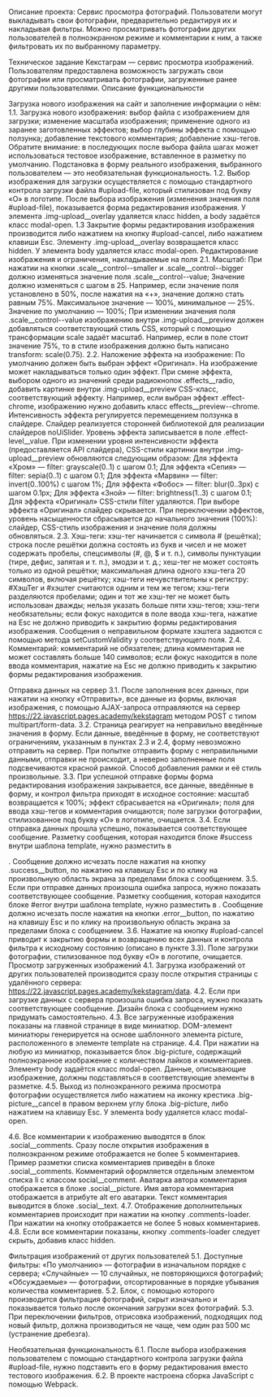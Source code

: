 Описание проекта: Сервис просмотра фотографий. Пользователи могут выкладывать свои фотографии, предварительно редактируя их и накладывая фильтры. Можно просматривать фотографии других пользователей в полноэкранном режиме и комментарии к ним, а также фильтровать их по выбранному параметру.

Техническое задание Кекстаграм — сервис просмотра изображений. Пользователям предоставлена возможность загружать свои фотографии или просматривать фотографии, загруженные ранее другими пользователями. Описание функциональности

Загрузка нового изображения на сайт и заполнение информации о нём: 1.1. Загрузка нового изображения: выбор файла с изображением для загрузки; изменение масштаба изображения; применение одного из заранее заготовленных эффектов; выбор глубины эффекта с помощью ползунка; добавление текстового комментария; добавление хэш-тегов. Обратите внимание: в последующих после выбора файла шагах может использоваться тестовое изображение, вставленное в разметку по умолчанию. Подстановка в форму реального изображения, выбранного пользователем — это необязательная функциональность. 1.2. Выбор изображения для загрузки осуществляется с помощью стандартного контрола загрузки файла #upload-file, который стилизован под букву «О» в логотипе. После выбора изображения (изменения значения поля #upload-file), показывается форма редактирования изображения. У элемента .img-upload__overlay удаляется класс hidden, а body задаётся класс modal-open. 1.3 Закрытие формы редактирования изображения производится либо нажатием на кнопку #upload-cancel, либо нажатием клавиши Esc. Элементу .img-upload__overlay возвращается класс hidden. У элемента body удаляется класс modal-open.
Редактирование изображения и ограничения, накладываемые на поля 2.1. Масштаб: При нажатии на кнопки .scale__control--smaller и .scale__control--bigger должно изменяться значение поля .scale__control--value; Значение должно изменяться с шагом в 25. Например, если значение поля установлено в 50%, после нажатия на «+», значение должно стать равным 75%. Максимальное значение — 100%, минимальное — 25%. Значение по умолчанию — 100%; При изменении значения поля .scale__control--value изображению внутри .img-upload__preview должен добавляться соответствующий стиль CSS, который с помощью трансформации scale задаёт масштаб. Например, если в поле стоит значение 75%, то в стиле изображения должно быть написано transform: scale(0.75). 2.2. Наложение эффекта на изображение: По умолчанию должен быть выбран эффект «Оригинал». На изображение может накладываться только один эффект. При смене эффекта, выбором одного из значений среди радиокнопок .effects__radio, добавить картинке внутри .img-upload__preview CSS-класс, соответствующий эффекту. Например, если выбран эффект .effect-chrome, изображению нужно добавить класс effects__preview--chrome. Интенсивность эффекта регулируется перемещением ползунка в слайдере. Слайдер реализуется сторонней библиотекой для реализации слайдеров noUiSlider. Уровень эффекта записывается в поле .effect-level__value. При изменении уровня интенсивности эффекта (предоставляется API слайдера), CSS-стили картинки внутри .img-upload__preview обновляются следующим образом: Для эффекта «Хром» — filter: grayscale(0..1) с шагом 0.1; Для эффекта «Сепия» — filter: sepia(0..1) с шагом 0.1; Для эффекта «Марвин» — filter: invert(0..100%) с шагом 1%; Для эффекта «Фобос» — filter: blur(0..3px) с шагом 0.1px; Для эффекта «Зной» — filter: brightness(1..3) с шагом 0.1; Для эффекта «Оригинал» CSS-стили filter удаляются. При выборе эффекта «Оригинал» слайдер скрывается. При переключении эффектов, уровень насыщенности сбрасывается до начального значения (100%): слайдер, CSS-стиль изображения и значение поля должны обновляться. 2.3. Хэш-теги: хэш-тег начинается с символа # (решётка); строка после решётки должна состоять из букв и чисел и не может содержать пробелы, спецсимволы (#, @, $ и т. п.), символы пунктуации (тире, дефис, запятая и т. п.), эмодзи и т. д.; хеш-тег не может состоять только из одной решётки; максимальная длина одного хэш-тега 20 символов, включая решётку; хэш-теги нечувствительны к регистру: #ХэшТег и #хэштег считаются одним и тем же тегом; хэш-теги разделяются пробелами; один и тот же хэш-тег не может быть использован дважды; нельзя указать больше пяти хэш-тегов; хэш-теги необязательны; если фокус находится в поле ввода хэш-тега, нажатие на Esc не должно приводить к закрытию формы редактирования изображения. Сообщения о неправильном формате хэштега задаются с помощью метода setCustomValidity у соответствующего поля.
2.4. Комментарий: комментарий не обязателен; длина комментария не может составлять больше 140 символов; если фокус находится в поле ввода комментария, нажатие на Esc не должно приводить к закрытию формы редактирования изображения.

Отправка данных на сервер 3.1. После заполнения всех данных, при нажатии на кнопку «Отправить», все данные из формы, включая изображения, с помощью AJAX-запроса отправляются на сервер https://22.javascript.pages.academy/kekstagram методом POST с типом multipart/form-data. 3.2. Страница реагирует на неправильно введённые значения в форму. Если данные, введённые в форму, не соответствуют ограничениям, указанным в пунктах 2.3 и 2.4, форму невозможно отправить на сервер. При попытке отправить форму с неправильными данными, отправки не происходит, а неверно заполненные поля подсвечиваются красной рамкой. Способ добавления рамки и её стиль произвольные. 3.3. При успешной отправке формы форма редактирования изображения закрывается, все данные, введённые в форму, и контрол фильтра приходят в исходное состояние: масштаб возвращается к 100%; эффект сбрасывается на «Оригинал»; поля для ввода хэш-тегов и комментария очищаются; поле загрузки фотографии, стилизованное под букву «О» в логотипе, очищается. 3.4. Если отправка данных прошла успешно, показывается соответствующее сообщение. Разметку сообщения, которая находится блоке #success внутри шаблона template, нужно разместить в

. Сообщение должно исчезать после нажатия на кнопку .success__button, по нажатию на клавишу Esc и по клику на произвольную область экрана за пределами блока с сообщением. 3.5. Если при отправке данных произошла ошибка запроса, нужно показать соответствующее сообщение. Разметку сообщения, которая находится блоке #error внутри шаблона template, нужно разместить в . Сообщение должно исчезать после нажатия на кнопки .error__button, по нажатию на клавишу Esc и по клику на произвольную область экрана за пределами блока с сообщением. 3.6. Нажатие на кнопку #upload-cancel приводит к закрытию формы и возвращению всех данных и контрола фильтра к исходному состоянию (описано в пункте 3.3). Поле загрузки фотографии, стилизованное под букву «О» в логотипе, очищается.
Просмотр загруженных изображений 4.1. Загрузка изображений от других пользователей производится сразу после открытия страницы с удалённого сервера: https://22.javascript.pages.academy/kekstagram/data. 4.2. Если при загрузке данных с сервера произошла ошибка запроса, нужно показать соответствующее сообщение. Дизайн блока с сообщением нужно придумать самостоятельно. 4.3. Все загруженные изображения показаны на главной странице в виде миниатюр. DOM-элемент миниатюры генерируется на основе шаблонного элемента picture, расположенного в элементе template на странице. 4.4. При нажатии на любую из миниатюр, показывается блок .big-picture, содержащий полноэкранное изображение с количеством лайков и комментариев. Элементу body задаётся класс modal-open. Данные, описывающие изображение, должны подставляться в соответствующие элементы в разметке. 4.5. Выход из полноэкранного режима просмотра фотографии осуществляется либо нажатием на иконку крестика .big-picture__cancel в правом верхнем углу блока .big-picture, либо нажатием на клавишу Esc. У элемента body удаляется класс modal-open.

4.6. Все комментарии к изображению выводятся в блок .social__comments. Сразу после открытия изображения в полноэкранном режиме отображается не более 5 комментариев. Пример разметки списка комментариев приведён в блоке .social__comments. Комментарий оформляется отдельным элементом списка li с классом social__comment. Аватарка автора комментария отображается в блоке .social__picture. Имя автора комментария отображается в атрибуте alt его аватарки. Текст комментария выводится в блоке .social__text. 4.7. Отображение дополнительных комментариев происходит при нажатии на кнопку .comments-loader. При нажатии на кнопку отображается не более 5 новых комментариев. 4.8. Если все комментарии показаны, кнопку .comments-loader следует скрыть, добавив класс hidden.

Фильтрация изображений от других пользователей 5.1. Доступные фильтры: «По умолчанию» — фотографии в изначальном порядке с сервера; «Случайные» — 10 случайных, не повторяющихся фотографий; «Обсуждаемые» — фотографии, отсортированные в порядке убывания количества комментариев. 5.2. Блок, с помощью которого производится фильтрация фотографий, скрыт изначально и показывается только после окончания загрузки всех фотографий. 5.3. При переключении фильтров, отрисовка изображений, подходящих под новый фильтр, должна производиться не чаще, чем один раз 500 мс (устранение дребезга).

Необязательная функциональность 6.1. После выбора изображения пользователем с помощью стандартного контрола загрузки файла #upload-file, нужно подставить его в форму редактирования вместо тестового изображения. 6.2. В проекте настроена сборка JavaScript с помощью Webpack.
